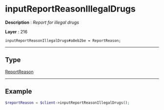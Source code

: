 # inputReportReasonIllegalDrugs

**Description** : *Report for illegal drugs*

**Layer** : 216

```tl
inputReportReasonIllegalDrugs#a8eb2be = ReportReason;
```

---

## Type

[ReportReason](type/ReportReason)

---

## Example

```php
$reportReason = $client->inputReportReasonIllegalDrugs();
```
